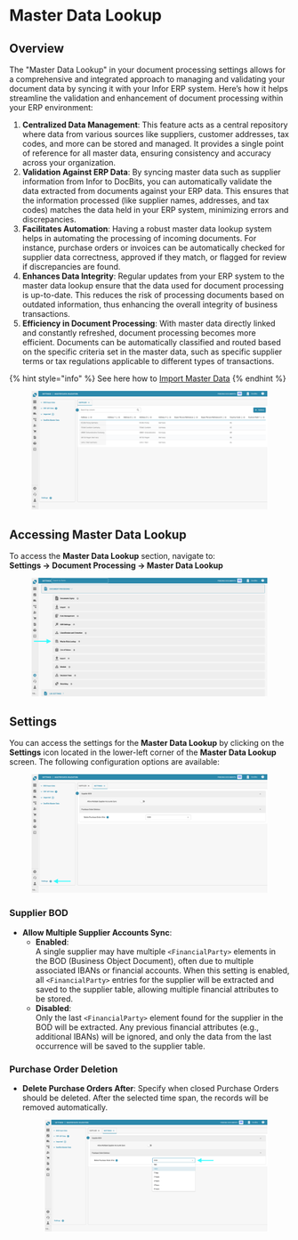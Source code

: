 # Master Data Lookup

## Overview

The "Master Data Lookup" in your document processing settings allows for a comprehensive and integrated approach to managing and validating your document data by syncing it with your Infor ERP system. Here’s how it helps streamline the validation and enhancement of document processing within your ERP environment:

1. **Centralized Data Management**: This feature acts as a central repository where data from various sources like suppliers, customer addresses, tax codes, and more can be stored and managed. It provides a single point of reference for all master data, ensuring consistency and accuracy across your organization.
2. **Validation Against ERP Data**: By syncing master data such as supplier information from Infor to DocBits, you can automatically validate the data extracted from documents against your ERP data. This ensures that the information processed (like supplier names, addresses, and tax codes) matches the data held in your ERP system, minimizing errors and discrepancies.
3. **Facilitates Automation**: Having a robust master data lookup system helps in automating the processing of incoming documents. For instance, purchase orders or invoices can be automatically checked for supplier data correctness, approved if they match, or flagged for review if discrepancies are found.
4. **Enhances Data Integrity**: Regular updates from your ERP system to the master data lookup ensure that the data used for document processing is up-to-date. This reduces the risk of processing documents based on outdated information, thus enhancing the overall integrity of business transactions.
5. **Efficiency in Document Processing**: With master data directly linked and constantly refreshed, document processing becomes more efficient. Documents can be automatically classified and routed based on the specific criteria set in the master data, such as specific supplier terms or tax regulations applicable to different types of transactions.

{% hint style="info" %}
See here how to [Import Master Data](../../../infor-integration-and-configuration/importing-customer-master-data/)
{% endhint %}

<figure><img src="../../../.gitbook/assets/master_data_lookup_1.png" alt=""><figcaption></figcaption></figure>

## **Accessing Master Data Lookup**

To access the **Master Data Lookup** section, navigate to:\
**Settings → Document Processing → Master Data Lookup**

<figure><img src="../../../.gitbook/assets/settings_mater_data_lookup.png" alt=""><figcaption></figcaption></figure>

## **Settings**

You can access the settings for the **Master Data Lookup** by clicking on the **Settings** icon located in the lower-left corner of the **Master Data Lookup** screen. The following configuration options are available:

<figure><img src="../../../.gitbook/assets/master_data_lookup_2.png" alt=""><figcaption></figcaption></figure>

### **Supplier BOD**

* **Allow Multiple Supplier Accounts Sync**:
  * **Enabled**:\
    A single supplier may have multiple `<FinancialParty>` elements in the BOD (Business Object Document), often due to multiple associated IBANs or financial accounts. When this setting is enabled, all `<FinancialParty>` entries for the supplier will be extracted and saved to the supplier table, allowing multiple financial attributes to be stored.
  * **Disabled**:\
    Only the last `<FinancialParty>` element found for the supplier in the BOD will be extracted. Any previous financial attributes (e.g., additional IBANs) will be ignored, and only the data from the last occurrence will be saved to the supplier table.

### **Purchase Order Deletion**

*   **Delete Purchase Orders After**: Specify when closed Purchase Orders should be deleted. After the selected time span, the records will be removed automatically.

    <figure><img src="../../../.gitbook/assets/master_data_lookup_3.png" alt=""><figcaption></figcaption></figure>

